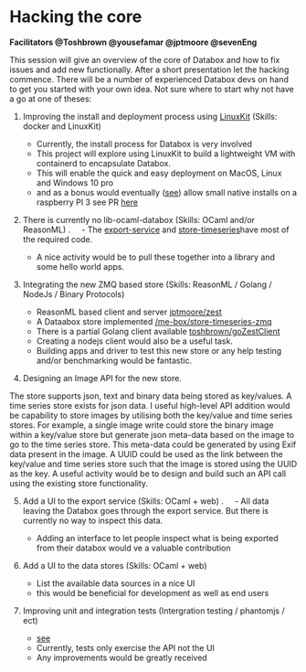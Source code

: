 # Hacking the core


**Facilitators @Toshbrown @yousefamar @jptmoore @sevenEng** 

This session will give an overview of the core of Databox and how to fix issues and add new functionally. 
After a short presentation let the hacking commence. There will be a number of experienced  Databox devs on hand to get you started with your own idea. Not sure where to start why not have a go at one of theses: 
 
 1. Improving the install and deployment process using [LinuxKit](https://github.com/linuxkit/linuxkit) (Skills: docker and LinuxKit)  
    - Currently, the install process for Databox is very involved
    - This project will explore using LinuxKit to build a lightweight VM with containerd to encapsulate Databox.
    - This will enable the quick and easy deployment on MacOS, Linux and Windows 10 pro  
    - and as a bonus would eventually ([see](https://github.com/me-box/databox/issues/56)) allow small native installs on a raspberry PI 3 see PR [here](https://github.com/linuxkit/linuxkit/pull/2612)

 2. There is currently no lib-ocaml-databox (Skills: OCaml and/or ReasonML) .  
    - The [export-service](https://github.com/me-box/core-export-service) and [store-timeseries](https://github.com/me-box/store-timeseries)have most of the required code. 
    - A nice activity would be to pull these together into a library and some hello world apps. 
 
 3. Integrating the new ZMQ based store  (Skills: ReasonML / Golang / NodeJs / Binary Protocols)   
    - ReasonML based client and server [jptmoore/zest](https://github.com/jptmoore/zest)  
    - A Dataabox store implemented [/me-box/store-timeseries-zmq](https://github.com/me-box/store-timeseries-zmq)   
    - There is a partial Golang client available [toshbrown/goZestClient](https://github.com/Toshbrown/goZestClient)  
    - Creating a nodejs client would also be a useful task.
    - Building apps and driver to test this new store or any help testing and/or benchmarking would be fantastic.
 

 4. Designing an Image API for the new store.
 
 The store supports json, text and binary data being stored as key/values. A time series store exists for json data. I useful high-level API addition would be capability to store images by utilising both the key/value and time series stores. For example, a single image write could store the binary image within a key/value store but generate json meta-data based on the image to go to the time series store. This meta-data could be generated by using Exif data present in the image. A UUID could be used as the link between the key/value and time series store such that the image is stored using the UUID as the key. A useful activity would be to design and build such an API call using the existing store functionality.
    

 5. Add a UI to the export service (Skills: OCaml + web) . 
     - All data leaving the Databox goes through the export service. But there is currently no way to inspect this data.
     - Adding an interface to let people inspect what is being exported from their databox would ve a valuable contribution 
  
 6. Add a UI to the data stores (Skills: OCaml + web)
    - List the available data sources in a nice UI 
    - this would be beneficial for development as well as end users
 
 7. Improving unit and integration tests (Intergration testing / phantomjs / ect)
     - [see](https://github.com/me-box/databox/blob/master/TESTING.md) 
     - Currently, tests only exercise the API not the UI
     - Any improvements would be greatly received 
